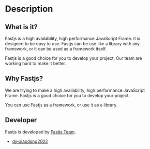 # Description

## What is it?

Fastjs is a high availability, high performance JavaScript Frame. It is designed to be easy to use. Fastjs can be use like a library with any framework, or it can be used as a framework itself.

Fastjs is a good choice for you to develop your project, Our team are working hard to make it better.

## Why Fastjs?

We are trying to make a high availability, high performance JavaScript Frame. Fastjs is a good choice for you to develop your project.

You can use Fastjs as a framework, or use it as a library.

## Developer

Fastjs is developed by [Fastjs Team](https://github.com/fastjs-team).

- [dy-xiaodong2022](https://xiaodong.indouyin.cn/)